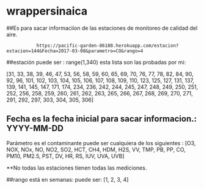 # wrappersinaica
##Es para sacar informaciion de las estaciones de monitoreo de calidad del aire.

               https://pacific-garden-86188.herokuapp.com/estacion?estacion=144&Fecha=2017-03-08&parametro=CO&rango=4

##estación puede ser :
range(1,340)
esta lista son las probadas por mi:

[31, 33, 38, 39, 46, 47, 53, 56, 58, 59, 60, 65, 69, 70, 76, 77, 78, 82, 84, 90, 92, 96, 101, 102, 103, 104, 105, 106, 107, 108, 109, 110, 123, 125, 127, 131, 137, 139, 141, 145, 147, 171, 174, 234, 236, 242, 244, 245, 247, 248, 249, 250, 251, 252, 256, 258, 259, 260, 261, 262, 263, 265, 266, 267, 268, 269, 270, 271, 291, 292, 297, 303, 304, 305, 306]


## Fecha es la fecha inicial para sacar informacion.: YYYY-MM-DD
Parámetro es el contaminante puede ser cualquiera de los siguientes :
[O3, NOX, NOx, NO, NO2, SO2, HCT, CH4, HDM, H2S, VV, TMP, PB, PP, CO, PM10, PM2.5, PST, DV, HR, RS, IUV, UVA, UVB]

**No todas las estaciones tienen todas las mediciones.

##rango está en semanas: puede ser:
[1, 2, 3, 4]
